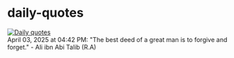 # daily-quotes
[![Daily quotes](https://github.com/ceepu8/daily-quotes/actions/workflows/daily-quote.yml/badge.svg)](https://github.com/ceepu8/daily-quotes/actions/workflows/daily-quote.yml)<br/>
April 03, 2025 at 04:42 PM: "The best deed of a great man is to forgive and forget." - Ali ibn Abi Talib (R.A)
